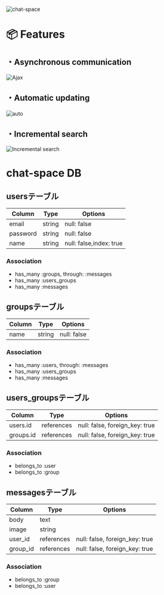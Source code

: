![chat-space](https://res.cloudinary.com/matching-app202009/image/upload/v1600579102/%E3%82%B9%E3%82%AF%E3%83%AA%E3%83%BC%E3%83%B3%E3%82%B7%E3%83%A7%E3%83%83%E3%83%88_2020-09-19_20.45.32_tptwld.png)

# 📦 Features

## ・Asynchronous communication

![Ajax](https://gyazo.com/baf0eca455c1b020587b6423f766e050/raw)
　
## ・Automatic updating

![auto](https://gyazo.com/e51f17a240277206d8ecdf436ca2d9ba/raw)
　
## ・Incremental search

![Incremental search](https://gyazo.com/5e479a2fe5909f3d5e89a43b75fd5b00/raw)

# chat-space DB
## usersテーブル
|Column|Type|Options|
|------|----|-------|
|email|string|null: false|
|password|string|null: false|
|name|string|null: false,index: true|
### Association
- has_many :groups, through: :messages
- has_many :users_groups
- has_many :messages

## groupsテーブル
|Column|Type|Options|
|------|----|-------|
|name|string|null: false|

### Association
- has_many :users, through: :messages
- has_many :users_groups
- has_many :messages

## users_groupsテーブル
|Column|Type|Options|
|------|----|-------|
|users.id|references|null: false, foreign_key: true|
|groups.id|references|null: false, foreign_key: true|
### Association
- belongs_to :user
- belongs_to :group

## messagesテーブル
|Column|Type|Options|
|------|----|-------|
|body|text||
|image|string|
|user_id|references|null: false, foreign_key: true|
|group_id|references|null: false, foreign_key: true|
### Association
- belongs_to :group
- belongs_to :user
